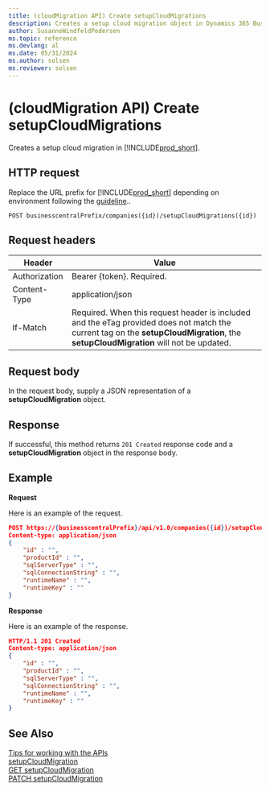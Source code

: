 ```yaml
---
title: (cloudMigration API) Create setupCloudMigrations
description: Creates a setup cloud migration object in Dynamics 365 Business Central.
author: SusanneWindfeldPedersen
ms.topic: reference
ms.devlang: al
ms.date: 05/31/2024
ms.author: solsen
ms.reviewer: solsen
---
```


<!-- NOTE: This article is an auto-generated stub from the metadata file. -->
<!-- The sections marked with an EDIT_IS_REQUIRED require manual editing. -->
# (cloudMigration API) Create setupCloudMigrations

Creates a setup cloud migration in [!INCLUDE[prod_short](../../../includes/prod_short.md)].

## HTTP request

Replace the URL prefix for [!INCLUDE[prod_short](../../../includes/prod_short.md)] depending on environment following the [guideline](../../../api-reference/v2.0/endpoints-apis-for-dynamics.md)..
<!-- START>EDIT_IS_REQUIRED. There URL for accessing the endpoint might be different or there might be more than one -->
```
POST businesscentralPrefix/companies({id})/setupCloudMigrations({id})
```
<!-- END>EDIT_IS_REQUIRED -->
## Request headers

|Header|Value|
|------|-----|
|Authorization  |Bearer {token}. Required. |
|Content-Type  |application/json|
|If-Match      |Required. When this request header is included and the eTag provided does not match the current tag on the **setupCloudMigration**, the **setupCloudMigration** will not be updated. |

## Request body

In the request body, supply a JSON representation of a **setupCloudMigration** object.

## Response

If successful, this method returns ```201 Created``` response code and a **setupCloudMigration** object in the response body.


## Example

**Request**

Here is an example of the request.
<!-- START>EDIT_IS_REQUIRED. There URL for accessing the endpoint might be different. Fill in the property values -->
```json
POST https://{businesscentralPrefix}/api/v1.0/companies({id})/setupCloudMigrations({id})
Content-type: application/json
{
    "id" : "",
    "productId" : "",
    "sqlServerType" : "",
    "sqlConnectionString" : "",
    "runtimeName" : "",
    "runtimeKey" : ""
}
```
<!-- END>EDIT_IS_REQUIRED -->
**Response**

Here is an example of the response.
<!-- START>EDIT_IS_REQUIRED. Fill in values for properties -->
```json
HTTP/1.1 201 Created
Content-type: application/json
{
    "id" : "",
    "productId" : "",
    "sqlServerType" : "",
    "sqlConnectionString" : "",
    "runtimeName" : "",
    "runtimeKey" : ""
}
```
<!-- END>EDIT_IS_REQUIRED -->
## See Also

[Tips for working with the APIs](/dynamics365/business-central/dev-itpro/developer/devenv-connect-apps-tips)  
[setupCloudMigration](../resources/dynamics_setupCloudMigration.md)  
[GET setupCloudMigration](dynamics_setupcloudmigration_get.md)  
[PATCH setupCloudMigration](dynamics_setupcloudmigration_update.md)  
